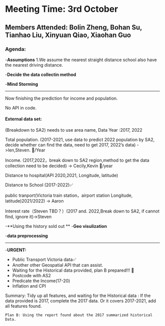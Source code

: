 # Meeting Time: 3rd October

## Members Attended: **Bolin Zheng, Bohan Su, Tianhao Liu, Xinyuan Qiao, Xiaohan Guo**

### Agenda:

-**Assumptions**
1.We assume the nearest straight distance school also have the nearest driving distance.

-**Decide the data collectin method**

-**Mind Storming**

---

Now finishing the prediction for income and population.

No API in code.

#### **External data set:**

(Breakdown to SA2) needs to use area name, Data Year :2017, 2022

Total population. (2017-2021, use data to predict 2022 population by SA2, decide whether can find the data, need to get 2017, 2022’s data) ->len,Steven. 👀️/Year

Income. (2017,2022，break down to SA2 region,method to get the data collection need to be decided) -> Cecily,Kevin 👀️/year

Distance to hospital(API 2020,2021, Longitude, latitude)

Distance to School (2017-2022)✅

public tranport(Victoria train station，airport station Longitude, latitude)2021/2022) -> Aaron

Interest rate（Steven TBD？）(2017 and. 2022,Break down to SA2, if cannot find, ignore it)->Steven

-**Using the history sold out **
-**Geo visulization**

-**data preprocessing**

---

-**URGENT:**

- Public Transport Victoria data✅
- Another other Geospatial API that can assist.
- Waiting for the Historical data provided, plan B prepared!!! 👀️
- Postcode with AS2
- Predicate the Income(17-20)
- Inflation and CPI

Summary: Tidy up all features, and waiting for the Historical data : If the data provided is 2017, complete the 2017 data. Or it covers 2017-2021, add all features found.

```
Plan B: Using the report found about the 2017 summarized historical Data.
```
